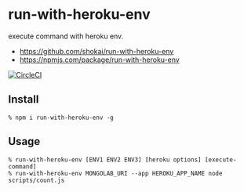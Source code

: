 # run-with-heroku-env

execute command with heroku env.

- https://github.com/shokai/run-with-heroku-env
- https://npmjs.com/package/run-with-heroku-env

[![CircleCI](https://circleci.com/gh/shokai/run-with-heroku-env.svg?style=svg)](https://circleci.com/gh/shokai/run-with-heroku-env)

## Install

    % npm i run-with-heroku-env -g

## Usage

    % run-with-heroku-env [ENV1 ENV2 ENV3] [heroku options] [execute-command]
    % run-with-heroku-env MONGOLAB_URI --app HEROKU_APP_NAME node scripts/count.js

